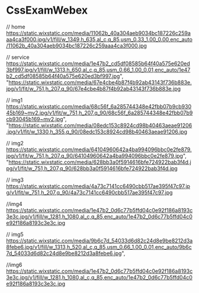 # CssExamWebex

// home
https://static.wixstatic.com/media/11062b_40a304aeb9034bc187226c259aaa4ca3f000.jpg/v1/fill/w_1349,h_635,al_c,q_85,usm_0.33_1.00_0.00,enc_auto/11062b_40a304aeb9034bc187226c259aaa4ca3f000.jpg

// service
https://static.wixstatic.com/media/1e47b2_cd5df08585b64f40a575e620ed3bf997.jpg/v1/fill/w_1313,h_650,al_c,q_85,usm_0.66_1.00_0.01,enc_auto/1e47b2_cd5df08585b64f40a575e620ed3bf997.jpg",
"https://static.wixstatic.com/media/67e4cbe4b87f4b92ab43143f736b883e.jpg/v1/fit/w_751,h_207,q_90/67e4cbe4b87f4b92ab43143f736b883e.jpg

// img1
https://static.wixstatic.com/media/68c56f_6a285744348e42fbb07b9cb93045b169~mv2.jpg/v1/fit/w_751,h_207,q_90/68c56f_6a285744348e42fbb07b9cb93045b169~mv2.jpg",
"https://static.wixstatic.com/media/08edc153c8924cd98b40463aeae91206.jpg/v1/fit/w_1330,h_355,q_90/08edc153c8924cd98b40463aeae91206.jpg

// img2
https://static.wixstatic.com/media/64104960642a4ba994096bbc0e2fe879.jpg/v1/fit/w_751,h_207,q_90/64104960642a4ba994096bbc0e2fe879.jpg",
"https://static.wixstatic.com/media/628bb3a0f5914616bfe724922bab3f4d.jpg/v1/fit/w_751,h_207,q_90/628bb3a0f5914616bfe724922bab3f4d.jpg

// img3
https://static.wixstatic.com/media/4a73c7141cc6490cbb517ae395f47c97.jpg/v1/fit/w_751,h_207,q_90/4a73c7141cc6490cbb517ae395f47c97.jpg

//img4
https://static.wixstatic.com/media/1e47b2_0d6c77b5ffd04c0e92f186a8193c3e3c.jpg/v1/fill/w_1281,h_1080,al_c,q_85,enc_auto/1e47b2_0d6c77b5ffd04c0e92f186a8193c3e3c.jpg

// img5
https://static.wixstatic.com/media/9b6c7d_54033d6d82c24d8e9be8212d3a8febe6.jpg/v1/fill/w_1313,h_520,al_c,q_85,usm_0.66_1.00_0.01,enc_auto/9b6c7d_54033d6d82c24d8e9be8212d3a8febe6.jpg",

//img6
https://static.wixstatic.com/media/1e47b2_0d6c77b5ffd04c0e92f186a8193c3e3c.jpg/v1/fill/w_1281,h_1080,al_c,q_85,enc_auto/1e47b2_0d6c77b5ffd04c0e92f186a8193c3e3c.jpg
